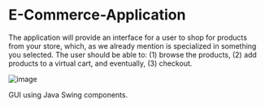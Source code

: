 # E-Commerce-Application
 The application will provide an interface for a user to shop for products from your store, which, as we already mention is specialized in something you selected. The user should be able to: (1) browse the products, (2) add products to a virtual cart, and eventually, (3) checkout.

![image](https://user-images.githubusercontent.com/55768917/117087301-071e1180-ad1d-11eb-8fb0-114811c81394.png)

GUI using Java Swing components.
